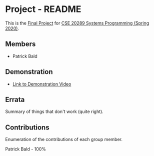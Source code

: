 # Project - README

This is the [Final Project] for [CSE 20289 Systems Programming (Spring 2020)].

## Members

- Patrick Bald

## Demonstration

- [Link to Demonstration Video]()

## Errata

Summary of things that don't work (quite right).

## Contributions

Enumeration of the contributions of each group member.

Patrick Bald - 100%

[Final Project]: https://www3.nd.edu/~pbui/teaching/cse.20289.sp20/project.html
[CSE 20289 Systems Programming (Spring 2020)]: https://www3.nd.edu/~pbui/teaching/cse.20289.sp20/

